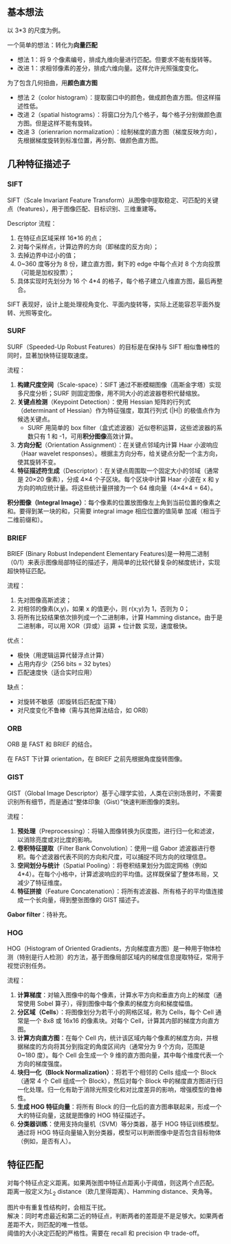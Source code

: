 ## 基本想法

以 3\*3 的尺度为例。

一个简单的想法：转化为**向量匹配**

- 想法 1：将 9 个像素编号，排成九维向量进行匹配。但要求不能有旋转等。
- 改进 1：求相邻像素的差分，排成六维向量。这样允许光照强度变化。

为了包含几何扭曲，用**颜色直方图**

- 想法 2（color histogram）：提取窗口中的颜色，做成颜色直方图。但这样描述性低。
- 改进 2（spatial histograms）：将窗口分为几个格子，每个格子分别做颜色直方图。但是这样不能有旋转。
- 改进 3（orienrarion normalization）：绘制梯度的直方图（梯度反映方向），先根据梯度旋转到标准位置，再分割、做颜色直方图。

## 几种特征描述子

### SIFT

SIFT（Scale Invariant Feature Transform）从图像中提取稳定、可匹配的关键点（features），用于图像匹配、目标识别、三维重建等。

Descriptor 流程：

1. 在特征点区域采样 16\*16 的点；
2. 对每个采样点，计算边界的方向（即梯度的反方向）；
3. 去掉边界中过小的值；
4. 0~360 度等分为 8 份，建立直方图，剩下的 edge 中每个点对 8 个方向投票（可能是加权投票）；
5. 具体实现时先划分为 16 个 4\*4 的格子，每个格子建立八维直方图，最后再整合。

SIFT 表现好，设计上能处理视角变化、平面内旋转等，实际上还能容忍平面外旋转、光照等变化。

### SURF

SURF（Speeded-Up Robust Features）的目标是在保持与 SIFT 相似鲁棒性的同时，显著加快特征提取速度。

流程：

1. **构建尺度空间**（Scale-space）：SIFT 通过不断模糊图像（高斯金字塔）实现多尺度分析；SURF 则固定图像，用不同大小的滤波器卷积代替缩放。
2. **关键点检测**（Keypoint Detection）：使用 Hessian 矩阵的行列式（determinant of Hessian）作为特征强度，取其行列式 (|H|) 的极值点作为候选关键点。
   - SURF 用简单的 box filter（盒式滤波器）近似卷积运算，这些滤波器的系数只有 1 和 -1，可用**积分图像**高效计算。
3. **方向分配**（Orientation Assignment）：在关键点邻域内计算 Haar 小波响应（Haar wavelet responses）。根据主方向分布，给关键点分配一个主方向，使其旋转不变。
4. **特征描述符生成**（Descriptor）：在关键点周围取一个固定大小的邻域（通常是 20×20 像素），分成 4×4 个子区块。每个区块中计算 Haar 小波在 x 和 y 方向的响应统计量。将这些统计量拼接为一个 64 维向量（4×4×4 = 64）。

**积分图像（Integral Image）**：每个像素的位置放图像左上角到当前位置的像素之和。要得到某一块的和，只需要 integral image 相应位置的值简单 加减（相当于二维前缀和）。

### BRIEF

BRIEF (Binary Robust Independent Elementary Features)是一种用二进制（0/1）来表示图像局部特征的描述子，用简单的比较代替复杂的梯度统计，实现超快特征匹配。

流程：

1. 先对图像高斯滤波；
2. 对相邻的像素(x,y)，如果 x 的值更小，则 r(x;y)为 1，否则为 0；
3. 将所有比较结果依次排列成一个二进制串，计算 Hamming distance。由于是二进制串，可以用 XOR（异或）运算 + 位计数 实现，速度极快。

优点：

- 极快（用逻辑运算代替浮点计算）
- 占用内存少（256 bits = 32 bytes）
- 匹配速度快（适合实时应用）

缺点：

- 对旋转不敏感（即旋转后匹配度下降）
- 对尺度变化不鲁棒（需与其他算法结合，如 ORB）

### ORB

ORB 是 FAST 和 BRIEF 的结合。

在 FAST 下计算 orientation，在 BRIEF 之前先根据角度旋转图像。

### GIST

GIST（Global Image Descriptor）基于心理学实验，人类在识别场景时，不需要识别所有细节，而是通过“整体印象（Gist）”快速判断图像的类别。

流程：

1. **预处理**（Preprocessing）：将输入图像转换为灰度图，进行归一化和滤波，以消除亮度或对比度的影响。
2. **卷积特征提取**（Filter Bank Convolution）：使用一组 Gabor 滤波器进行卷积。每个滤波器代表不同的方向和尺度，可以捕捉不同方向的纹理信息。
3. **空间划分与统计**（Spatial Pooling）：将卷积结果划分为固定网格（例如 4\*4）。在每个小格中，计算滤波响应的平均值。这样既保留了整体布局，又减少了特征维度。
4. **特征拼接**（Feature Concatenation）：将所有滤波器、所有格子的平均值连接成一个长向量，得到整张图像的 GIST 描述子。

**Gabor filter**：待补充。

### HOG

HOG（Histogram of Oriented Gradients，方向梯度直方图）是一种用于物体检测（特别是行人检测）的方法，基于图像局部区域内的梯度信息提取特征，常用于视觉识别任务。

流程：

1. **计算梯度**：对输入图像中的每个像素，计算水平方向和垂直方向上的梯度（通常使用 Sobel 算子），得到图像中每个像素的梯度方向和梯度幅值。
2. **分区域（Cells**）：将图像划分为若干小的网格区域，称为 Cells，每个 Cell 通常是一个 8x8 或 16x16 的像素块。对每个 Cell，计算其内部的梯度方向直方图。
3. **计算方向直方图**：在每个 Cell 内，统计该区域内每个像素的梯度方向，并根据梯度的方向将其分到指定的角度区间内（通常分为 9 个方向，范围是 0~180 度）。每个 Cell 会生成一个 9 维的直方图向量，其中每个维度代表一个方向的梯度强度。
4. **块归一化（Block Normalization）**：将若干个相邻的 Cells 组成一个 Block（通常 4 个 Cell 组成一个 Block），然后对每个 Block 中的梯度直方图进行归一化处理。归一化有助于消除光照变化和对比度差异的影响，增强模型的鲁棒性。
5. **生成 HOG 特征向量**：将所有 Block 的归一化后的直方图串联起来，形成一个大的特征向量，这就是图像的 HOG 特征描述子。
6. **分类器训练**：使用支持向量机（SVM）等分类器，基于 HOG 特征训练模型。通过将 HOG 特征向量输入到分类器，模型可以判断图像中是否包含目标物体（例如，是否有人）。

## 特征匹配

对每个特征点定义距离。如果两张图中特征点距离小于阈值，则这两个点匹配。  
距离一般定义为$L_2$ distance（欧几里得距离）、Hamming distance、夹角等。

图片中有重复性结构时，会相互干扰。  
解决：同时考虑最近和第二近的特征点，判断两者的差距是不是足够大。如果两者差距不大，则匹配的唯一性低。  
阈值的大小决定匹配的严格性。需要在 recall 和 precision 中 trade-off。
